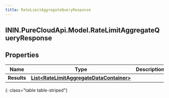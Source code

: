 ```yaml
---
title: RateLimitAggregateQueryResponse
---
```

## ININ.PureCloudApi.Model.RateLimitAggregateQueryResponse

## Properties

|Name | Type | Description | Notes|
|------------ | ------------- | ------------- | -------------|
| **Results** | [**List&lt;RateLimitAggregateDataContainer&gt;**](RateLimitAggregateDataContainer.html) |  | [optional] |
{: class="table table-striped"}


